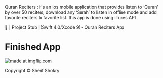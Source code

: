 
Quran Reciters : it's an ios mobile application that provides listen to ‘Quran’ by over 50 reciters,
download any ‘Surah’ to listen in offline mode and add favorite reciters to favorite list. this app is done using iTunes API

📱 | Project Stub | (Swift 4.0/Xcode 9) - Quran Reciters App


# Finished App
<a href="https://imgflip.com/gif/2hqir5"><img src="https://i.imgflip.com/2hqir5.gif" title="made at imgflip.com"/></a>




Copyright © Sherif Shokry
